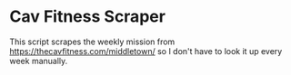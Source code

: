 # Cav Fitness Scraper

This script scrapes the weekly mission from https://thecavfitness.com/middletown/
so I don't have to look it up every week manually.
